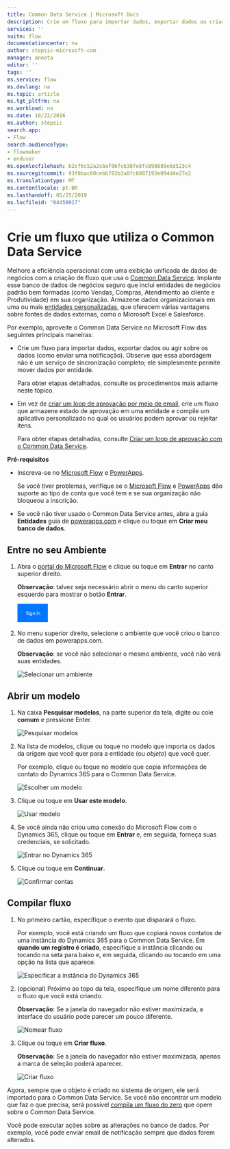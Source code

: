 ```yaml
---
title: Common Data Service | Microsoft Docs
description: Crie um fluxo para importar dados, exportar dados ou criar aprovações com o Common Data Service.
services: ''
suite: flow
documentationcenter: na
author: stepsic-microsoft-com
manager: anneta
editor: ''
tags: ''
ms.service: flow
ms.devlang: na
ms.topic: article
ms.tgt_pltfrm: na
ms.workload: na
ms.date: 10/22/2016
ms.author: stepsic
search.app:
- Flow
search.audienceType:
- flowmaker
- enduser
ms.openlocfilehash: b2cf6c52a2cbaf06fc638fe8fc898689e6d523c4
ms.sourcegitcommit: 93f8bac60cebb783b3a8fc8887193e094d4e27e2
ms.translationtype: MT
ms.contentlocale: pt-BR
ms.lasthandoff: 05/25/2019
ms.locfileid: "64459917"
---
```

# <a name="create-a-flow-that-uses-the-common-data-service"></a>Crie um fluxo que utiliza o Common Data Service
Melhore a eficiência operacional com uma exibição unificada de dados de negócios com a criação de fluxo que usa o [Common Data Service](https://powerapps.microsoft.com/tutorials/data-platform-intro/). Implante esse banco de dados de negócios seguro que inclui entidades de negócios padrão bem formadas (como Vendas, Compras, Atendimento ao cliente e Produtividade) em sua organização. Armazene dados organizacionais em uma ou mais [entidades personalizadas](https://powerapps.microsoft.com/tutorials/data-platform-create-entity/), que oferecem várias vantagens sobre fontes de dados externas, como o Microsoft Excel e Salesforce.

Por exemplo, aproveite o Common Data Service no Microsoft Flow das seguintes principais maneiras:

* Crie um fluxo para importar dados, exportar dados ou agir sobre os dados (como enviar uma notificação). Observe que essa abordagem não é um serviço de sincronização completo; ele simplesmente permite mover dados por entidade.
  
    Para obter etapas detalhadas, consulte os procedimentos mais adiante neste tópico.
* Em vez de [criar um loop de aprovação por meio de email](wait-for-approvals.md), crie um fluxo que armazene estado de aprovação em uma entidade e compile um aplicativo personalizado no qual os usuários podem aprovar ou rejeitar itens.
  
    Para obter etapas detalhadas, consulte [Criar um loop de aprovação com o Common Data Service](common-data-model-approve.md).

**Pré-requisitos**

* Inscreva-se no [Microsoft Flow](https://flow.microsoft.com) e [PowerApps](https://web.powerapps.com).
  
    Se você tiver problemas, verifique se o [Microsoft Flow](sign-up-sign-in.md) e [PowerApps](https://powerapps.microsoft.com/tutorials/signup-for-powerapps/) dão suporte ao tipo de conta que você tem e se sua organização não bloqueou a inscrição.
* Se você não tiver usado o Common Data Service antes, abra a guia **Entidades** guia de [powerapps.com](https://web.powerapps.com/#/entities) e clique ou toque em **Criar meu banco de dados**.

## <a name="sign-in-to-your-environment"></a>Entre no seu Ambiente
1. Abra o [portal do Microsoft Flow](https://flow.microsoft.com) e clique ou toque em **Entrar** no canto superior direito.
   
    **Observação**: talvez seja necessário abrir o menu do canto superior esquerdo para mostrar o botão **Entrar**.
   
    ![Entrar](./media/common-data-model-intro/signin-flow.png)
2. No menu superior direito, selecione o ambiente que você criou o banco de dados em powerapps.com.
   
    **Observação**: se você não selecionar o mesmo ambiente, você não verá suas entidades.
   
    ![Selecionar um ambiente](./media/common-data-model-intro/select-environment.png)

## <a name="open-a-template"></a>Abrir um modelo
1. Na caixa **Pesquisar modelos**, na parte superior da tela, digite ou cole **comum** e pressione Enter.
   
    ![Pesquisar modelos](./media/common-data-model-intro/template-search.png)
2. Na lista de modelos, clique ou toque no modelo que importa os dados da origem que você quer para a entidade (ou *objeto*) que você quer.
   
    Por exemplo, clique ou toque no modelo que copia informações de contato do Dynamics 365 para o Common Data Service.
   
    ![Escolher um modelo](./media/common-data-model-intro/choose-template.png)
3. Clique ou toque em **Usar este modelo**.
   
    ![Usar modelo](./media/common-data-model-intro/use-template.png)
4. Se você ainda não criou uma conexão do Microsoft Flow com o Dynamics 365, clique ou toque em **Entrar** e, em seguida, forneça suas credenciais, se solicitado.
   
    ![Entrar no Dynamics 365](./media/common-data-model-intro/dynamics-signin.png)
5. Clique ou toque em **Continuar**.
   
    ![Confirmar contas](./media/common-data-model-intro/confirm-accounts.png)

## <a name="build-your-flow"></a>Compilar fluxo
1. No primeiro cartão, especifique o evento que disparará o fluxo.
   
    Por exemplo, você está criando um fluxo que copiará novos contatos de uma instância do Dynamics 365 para o Common Data Service. Em **quando um registro é criado**, especifique a instância clicando ou tocando na seta para baixo e, em seguida, clicando ou tocando em uma opção na lista que aparece.
   
    ![Especificar a instância do Dynamics 365](./media/common-data-model-intro/specify-instance.png)
2. (opcional) Próximo ao topo da tela, especifique um nome diferente para o fluxo que você está criando.
   
    **Observação**: Se a janela do navegador não estiver maximizada, a interface do usuário pode parecer um pouco diferente.
   
    ![Nomear fluxo](./media/common-data-model-intro/name-flow.png)
3. Clique ou toque em **Criar fluxo**.
   
    **Observação**: Se a janela do navegador não estiver maximizada, apenas a marca de seleção poderá aparecer.
   
    ![Criar fluxo](./media/common-data-model-intro/create-flow.png)

Agora, sempre que o objeto é criado no sistema de origem, ele será importado para o Common Data Service. Se você não encontrar um modelo que faz o que precisa, será possível [compila um fluxo do zero](get-started-logic-flow.md) que opere sobre o Common Data Service.

Você pode executar ações sobre as alterações no banco de dados. Por exemplo, você pode enviar email de notificação sempre que dados forem alterados.

